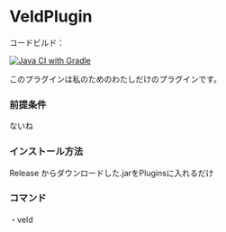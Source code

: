 # VeldPlugin

コードビルド：

[![Java CI with Gradle](https://github.com/Char6tte/VeldPlugin/actions/workflows/gradle.yml/badge.svg)](https://github.com/Char6tte/VeldPlugin/actions/workflows/gradle.yml)

このプラグインは私のためのわたしだけのプラグインです。

### 前提条件

ないね

### インストール方法

Release からダウンロードした.jarをPluginsに入れるだけ

### コマンド

・veld
